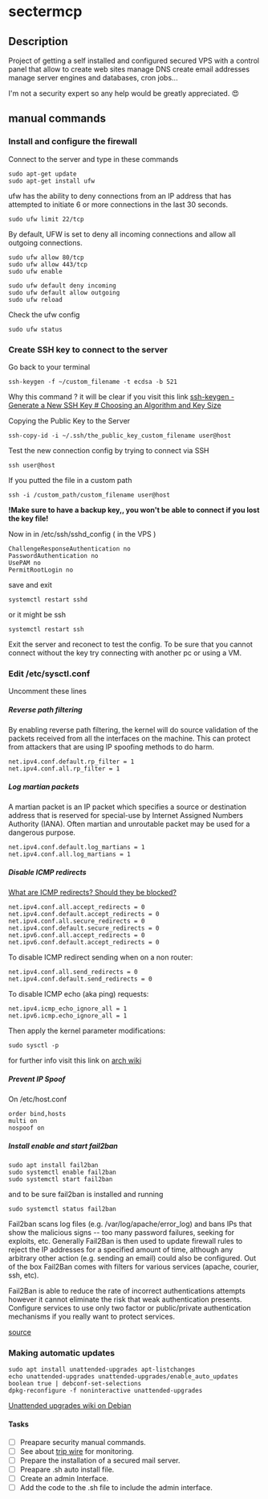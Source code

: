 # sectermcp
## Description
Project of getting a self installed and configured secured VPS with a control panel that allow to create web sites manage DNS create email addresses manage server engines and databases, cron jobs...

I'm not a security expert so any help would be greatly appreciated. :heart_eyes:


## manual commands

### Install and configure the firewall
Connect to the server and type in these commands
```
sudo apt-get update
sudo apt-get install ufw
```

ufw has the ability to deny connections from an IP address that has attempted to initiate 6 or more connections in the last 30 seconds.
```
sudo ufw limit 22/tcp
```

By default, UFW is set to deny all incoming connections and allow all outgoing connections.
```
sudo ufw allow 80/tcp  
sudo ufw allow 443/tcp
sudo ufw enable
```
```
sudo ufw default deny incoming  
sudo ufw default allow outgoing
sudo ufw reload
```

Check the ufw config
```
sudo ufw status
```

### Create SSH key to connect to the server
Go back to your terminal
```
ssh-keygen -f ~/custom_filename -t ecdsa -b 521
```
Why this command ?
it will be clear if you visit this link [ssh-keygen - Generate a New SSH Key # Choosing an Algorithm and Key Size](https://www.ssh.com/ssh/keygen/#choosing-an-algorithm-and-key-size)

Copying the Public Key to the Server
```
ssh-copy-id -i ~/.ssh/the_public_key_custom_filename user@host
```

Test the new connection config by trying to connect via SSH
```
ssh user@host
```
If you putted the file in a custom path
```
ssh -i /custom_path/custom_filename user@host
```
**!Make sure to have a backup key,, you won't be able to connect if you lost the key file!**

Now in in /etc/ssh/sshd_config ( in the VPS )
```
ChallengeResponseAuthentication no
PasswordAuthentication no
UsePAM no
PermitRootLogin no
```
save and exit
```
systemctl restart sshd
```
or it might be ssh
```
systemctl restart ssh
```
Exit the server and reconect to test the config.
To be sure that you cannot connect without the key try connecting with another pc or using a VM.

### Edit /etc/sysctl.conf
Uncomment these lines

##### Reverse path filtering
By enabling reverse path filtering, the kernel will do source validation of the packets received from all the interfaces on the machine. This can protect from attackers that are using IP spoofing methods to do harm.
```
net.ipv4.conf.default.rp_filter = 1
net.ipv4.conf.all.rp_filter = 1
```
##### Log martian packets
A martian packet is an IP packet which specifies a source or destination address that is reserved for special-use by Internet Assigned Numbers Authority (IANA).
Often martian and unroutable packet may be used for a dangerous purpose.
```
net.ipv4.conf.default.log_martians = 1
net.ipv4.conf.all.log_martians = 1
```
##### Disable ICMP redirects
[What are ICMP redirects? Should they be blocked?](https://askubuntu.com/questions/118273/what-are-icmp-redirects-and-should-they-be-blocked)
```
net.ipv4.conf.all.accept_redirects = 0
net.ipv4.conf.default.accept_redirects = 0
net.ipv4.conf.all.secure_redirects = 0
net.ipv4.conf.default.secure_redirects = 0
net.ipv6.conf.all.accept_redirects = 0
net.ipv6.conf.default.accept_redirects = 0
```
To disable ICMP redirect sending when on a non router:
```
net.ipv4.conf.all.send_redirects = 0
net.ipv4.conf.default.send_redirects = 0
```
To disable ICMP echo (aka ping) requests:
```
net.ipv4.icmp_echo_ignore_all = 1
net.ipv6.icmp.echo_ignore_all = 1
```
Then apply the kernel parameter modifications:
```
sudo sysctl -p
```

for further info visit this link on [arch wiki](https://wiki.archlinux.org/index.php/sysctl)

##### Prevent IP Spoof 
On /etc/host.conf
```
order bind,hosts
multi on
nospoof on
```

##### Install enable and start fail2ban
```
sudo apt install fail2ban
sudo systemctl enable fail2ban
sudo systemctl start fail2ban
```
and to be sure fail2ban is installed and running
```
sudo systemctl status fail2ban
```

Fail2ban scans log files (e.g. /var/log/apache/error_log) and bans IPs that show the malicious signs -- too many password failures, seeking for exploits, etc. Generally Fail2Ban is then used to update firewall rules to reject the IP addresses for a specified amount of time, although any arbitrary other action (e.g. sending an email) could also be configured. Out of the box Fail2Ban comes with filters for various services (apache, courier, ssh, etc).

Fail2Ban is able to reduce the rate of incorrect authentications attempts however it cannot eliminate the risk that weak authentication presents. Configure services to use only two factor or public/private authentication mechanisms if you really want to protect services.

[source](https://www.fail2ban.org/wiki/index.php/Main_Page)


### Making automatic updates


```
sudo apt install unattended-upgrades apt-listchanges
echo unattended-upgrades unattended-upgrades/enable_auto_updates boolean true | debconf-set-selections
dpkg-reconfigure -f noninteractive unattended-upgrades
```
[Unattended upgrades wiki on Debian](https://wiki.debian.org/UnattendedUpgrades)



#### Tasks
- [ ] Preapare security manual commands.
- [ ] See about [trip wire](https://github.com/Tripwire/tripwire-open-source) for monitoring.
- [ ] Prepare the installation of a secured mail server.
- [ ] Preapare .sh auto install file.
- [ ] Create an admin Interface.
- [ ] Add the code to the .sh file to include the admin interface.
